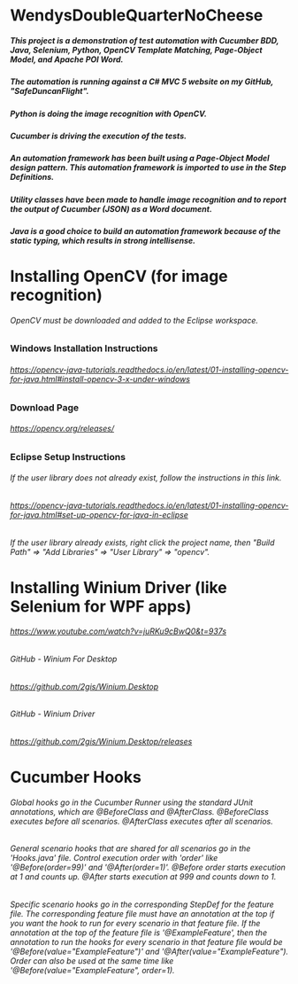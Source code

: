 # WendysDoubleQuarterNoCheese

##### This project is a demonstration of test automation with Cucumber BDD, Java, Selenium, Python, OpenCV Template Matching, Page-Object Model, and Apache POI Word.

##### The automation is running against a C# MVC 5 website on my GitHub, "SafeDuncanFlight".

##### Python is doing the image recognition with OpenCV.

##### Cucumber is driving the execution of the tests.

##### An automation framework has been built using a Page-Object Model design pattern. This automation framework is imported to use in the Step Definitions.

##### Utility classes have been made to handle image recognition and to report the output of Cucumber (JSON) as a Word document.

##### Java is a good choice to build an automation framework because of the static typing, which results in strong intellisense.

# Installing OpenCV (for image recognition)
###### OpenCV must be downloaded and added to the Eclipse workspace.
### Windows Installation Instructions
###### https://opencv-java-tutorials.readthedocs.io/en/latest/01-installing-opencv-for-java.html#install-opencv-3-x-under-windows  

### Download Page
###### https://opencv.org/releases/  

### Eclipse Setup Instructions
###### If the user library does not already exist, follow the instructions in this link.
###### https://opencv-java-tutorials.readthedocs.io/en/latest/01-installing-opencv-for-java.html#set-up-opencv-for-java-in-eclipse  
###### If the user library already exists, right click the project name, then "Build Path" => "Add Libraries" => "User Library" => "opencv".
  
# Installing Winium Driver (like Selenium for WPF apps)
###### https://www.youtube.com/watch?v=juRKu9cBwQ0&t=937s 

###### GitHub - Winium For Desktop
###### https://github.com/2gis/Winium.Desktop
###### GitHub - Winium Driver
###### https://github.com/2gis/Winium.Desktop/releases

# Cucumber Hooks
###### Global hooks go in the Cucumber Runner using the standard JUnit annotations, which are @BeforeClass and @AfterClass. @BeforeClass executes before all scenarios. @AfterClass executes after all scenarios.
###### General scenario hooks that are shared for all scenarios go in the 'Hooks.java' file. Control execution order with 'order' like '@Before(order=99)' and '@After(order=1)'. @Before order starts execution at 1 and counts up. @After starts execution at 999 and counts down to 1.
###### Specific scenario hooks go in the corresponding StepDef for the feature file. The corresponding feature file must have an annotation at the top if you want the hook to run for every scenario in that feature file. If the annotation at the top of the feature file is '@ExampleFeature', then the annotation to run the hooks for every scenario in that feature file would be '@Before(value="ExampleFeature")' and '@After(value="ExampleFeature"). Order can also be used at the same time like '@Before(value="ExampleFeature", order=1).
